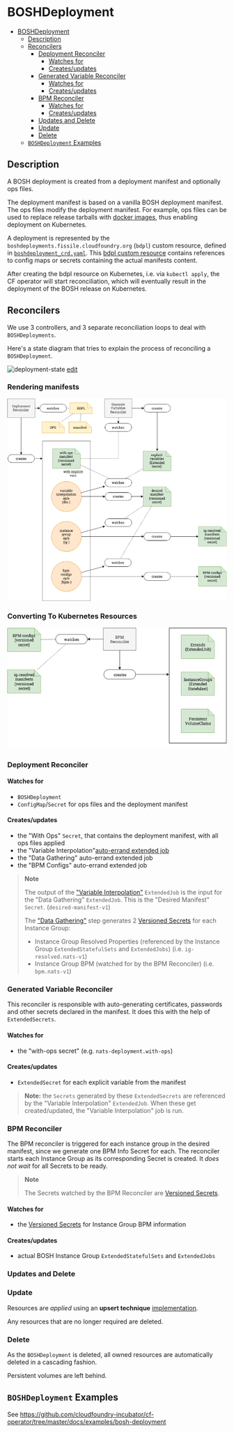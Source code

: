# BOSHDeployment

- [BOSHDeployment](#boshdeployment)
  - [Description](#description)
  - [Reconcilers](#reconcilers)
    - [Deployment Reconciler](#deployment-reconciler)
      - [Watches for](#watches-for)
      - [Creates/updates](#createsupdates)
    - [Generated Variable Reconciler](#generated-variable-reconciler)
      - [Watches for](#watches-for-1)
      - [Creates/updates](#createsupdates-1)
    - [BPM Reconciler](#bpm-reconciler)
      - [Watches for](#watches-for-2)
      - [Creates/updates](#createsupdates-2)
    - [Updates and Delete](#updates-and-delete)
    - [Update](#update)
    - [Delete](#delete)
  - [`BOSHDeployment` Examples](#boshdeployment-examples)

## Description

A BOSH deployment is created from a deployment manifest and optionally ops files.

The deployment manifest is based on a vanilla BOSH deployment manifest.
The ops files modify the deployment manifest. For example, ops files can be used to replace release tarballs with [docker images](https://ci.flintstone.cf.cloud.ibm.com/teams/containerization/pipelines/release-images), thus enabling deployment on Kubernetes.

A deployment is represented by the `boshdeployments.fissile.cloudfoundry.org` (`bdpl`) custom resource, defined in [`boshdeployment_crd.yaml`](https://github.com/cloudfoundry-incubator/cf-operator/tree/master/deploy/helm/cf-operator/templates/fissile_v1alpha1_boshdeployment_crd.yaml).
This [bdpl custom resource](https://github.com/cloudfoundry-incubator/cf-operator/tree/master/docs/examples/bosh-deployment/boshdeployment.yaml) contains references to config maps or secrets containing the actual manifests content.

After creating the bdpl resource on Kubernetes, i.e. via `kubectl apply`, the CF operator will start reconciliation, which will eventually result in the deployment
of the BOSH release on Kubernetes.

## Reconcilers

We use 3 controllers, and 3 separate reconciliation loops to deal with `BOSHDeployments`.

Here's a state diagram that tries to explain the process of reconciling a `BOSHDeployment`.

![deployment-state](https://docs.google.com/drawings/d/e/2PACX-1vTsCO5USd8AJIk_uHMRKl0NABuW85uVGJNebNvgI0Hz_9jhle6fcynLTcHh8cxW6lMgaV_DWyPEvm2-/pub?w=3161&h=2376)
[edit](https://docs.google.com/drawings/d/126ExNqPxDg1LcB14pbtS5S-iJzLYPyXZ5Jr9vTfFqXA/edit?usp=sharing)

### Rendering manifests

![flow-render](quarks_deployment_flow-Render.png)

### Converting To Kubernetes Resources

![flow-to-kube](quarks_deployment_flow-ToKube.png)

### Deployment Reconciler

#### Watches for

- `BOSHDeployment`
- `ConfigMap`/`Secret` for ops files and the deployment manifest

#### Creates/updates

- the "With Ops" `Secret`, that contains the deployment manifest, with all ops files applied
- the "Variable Interpolation"[auto-errand extended job](https://github.com/cloudfoundry-incubator/cf-operator/tree/master/docs/controllers/extendedjob.md#one-off-jobs-auto-errands)
- the "Data Gathering" auto-errand extended job
- the "BPM Configs" auto-errand extended job

> **Note**
>
> The output of the ["Variable Interpolation"](https://github.com/cloudfoundry-incubator/cf-operator/tree/master/docs/commands/cf-operator_util_variable-interpolation.md) `ExtendedJob` is the input for the "Data Gathering" `ExtendedJob`. This is the "Desired Manifest" `Secret`. (`desired-manifest-v1`)
>
> The ["Data Gathering"](https://github.com/cloudfoundry-incubator/cf-operator/tree/master/docs/commands/cf-operator_util_instance-group.md) step generates 2 [Versioned Secrets](extendedjob.md#versioned-secrets) for each Instance Group:
>
> - Instance Group Resolved Properties (referenced by the Instance Group `ExtendedStatefulSets` and `ExtendedJobs`) (i.e. `ig-resolved.nats-v1`)
> - Instance Group BPM (watched for by the BPM Reconciler) (i.e. `bpm.nats-v1`)
>

### Generated Variable Reconciler

This reconciler is responsible with auto-generating certificates, passwords and other secrets declared in the manifest. It does this with the help of `ExtendedSecrets`.

#### Watches for

- the "with-ops secret" (e.g. `nats-deployment.with-ops`)

#### Creates/updates

- `ExtendedSecret` for each explicit variable from the manifest

> **Note:** the `Secrets` generated by these `ExtendedSecrets` are referenced by the "Variable Interpolation" `ExtendedJob`.
> When these get created/updated, the "Variable Interpolation" job is run.

### BPM Reconciler

The BPM reconciler is triggered for each instance group in the desired manifest, since we generate one BPM Info Secret for each. The reconciler starts each Instance Group as its corresponding Secret is created. It *does not wait* for all Secrets to be ready.

> **Note**
>
> The Secrets watched by the BPM Reconciler are [Versioned Secrets](extendedjob.md#versioned-secrets).

#### Watches for

- the [Versioned Secrets](extendedjob.md#versioned-secrets) for Instance Group BPM information

#### Creates/updates

- actual BOSH Instance Group `ExtendedStatefulSets` and `ExtendedJobs`

### Updates and Delete

### Update

Resources are _applied_ using an **upsert technique** [implementation](https://godoc.org/sigs.k8s.io/controller-runtime/pkg/controller/controllerutil#CreateOrUpdate).

Any resources that are no longer required are deleted.

### Delete

As the `BOSHDeployment` is deleted, all owned resources are automatically deleted in a cascading fashion.

Persistent volumes are left behind.

## `BOSHDeployment` Examples

See https://github.com/cloudfoundry-incubator/cf-operator/tree/master/docs/examples/bosh-deployment
